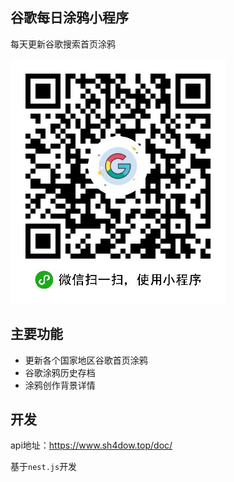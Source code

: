 ## 谷歌每日涂鸦小程序

每天更新谷歌搜索首页涂鸦

![扫一扫](/images/wechat.jpg "微信扫一扫")

## 主要功能

* 更新各个国家地区谷歌首页涂鸦
* 谷歌涂鸦历史存档
* 涂鸦创作背景详情

## 开发

api地址：https://www.sh4dow.top/doc/

基于`nest.js`开发